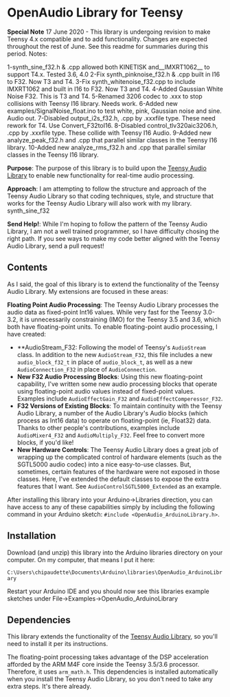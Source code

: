 OpenAudio Library for Teensy
===========================

**Special Note**  17 June 2020 - This library is undergoing revision to make Teensy 4.x compatible and to add functionality.  Changes are expected throughout the rest of June.  See this readme for summaries during this period.  Notes:

1-synth_sine_f32.h & .cpp allowed both KINETISK and__IMXRT1062__ to support T4.x.  Tested 3.6, 4.0
2-Fix synth_pinknoise_f32.h & .cpp built in I16 to F32. Now T3 and T4.
3-Fix synth_whitenoise_f32.cpp to include IMXRT1062  and built in I16 to F32. Now T3 and T4.
4-Added Gaussian White Noise F32. This is T3 and T4.
5-Renamed 3206 codec to .xxx to stop collisions with Teensy I16 library. Needs work.
6-Added new examples/SignalNoise_float.ino to test white, pink, Gaussian noise and sine. Audio out.
7-Disabled output_i2s_f32.h, .cpp by .xxxfile type. These need rework for T4. Use Convert_F32toI16.
8-Disabled control_tlv320aic3206.h, .cpp by .xxxfile type. These collide with Teensy I16 Audio.
9-Added new analyze_peak_f32.h and .cpp that parallel similar classes in the Teensy I16 library.
10-Added new analyze_rms_f32.h and .cpp that parallel similar classes in the Teensy I16 library.

**Purpose**: The purpose of this library is to build upon the [Teensy Audio Library](http://www.pjrc.com/teensy/td_libs_Audio.html) to enable new functionality for real-time audio processing.

**Approach**: I am attempting to follow the structure and approach of the Teensy Audio Library so that coding techniques, style, and structure that works for the Teensy Audio Library will also work with my library.  synth_sine_f32

**Send Help!**:  While I'm hoping to follow the pattern of the Teensy Audio Library, I am not a well trained programmer, so I have difficulty chosing the right path.  If you see ways to make my code better aligned with the Teensy Audio Library, send a pull request!

Contents
---------

As I said, the goal of this library is to extend the functionality of the Teensy Audio Library.  My extensions are focused in these areas:

**Floating Point Audio Processing**:  The Teensy Audio Library processes the audio data as fixed-point Int16 values.  While very fast for the Teensy 3.0-3.2, it is unnecessarily constraining (IMO) for the Teensy 3.5 and 3.6, which both have floating-point units.  To enable floating-point audio processing, I have created:
* **AudioStream_F32: Following the model of Teensy's `AudioStream` class.  In addition to the new `AudioStream_F32`, this file includes a new `audio_block_f32_t` in place of `audio_block_t`, as well as a new `AudioConnection_F32` in place of `AudioConnection`.
* **New F32 Audio Processing Blocks**: Using this new floating-point capability, I've written some new audio processing blocks that operate using floating-point audio values instead of fixed-point values.  Examples include `AudioEffectGain_F32` and `AudioEffectComperessor_F32`.
* **F32 Versions of Existing Blocks**: To maintain continuity with the Teensy Audio Library, a number of the Audio Library's Audio blocks (which process as Int16 data) to operate on floating-point (ie, Float32) data.  Thanks to other people's contributions, examples include `AudioMixer4_F32` and `AudioMultiply_F32`.  Feel free to convert more blocks, if you'd like!
* **New Hardware Controls**: The Teensy Audio Library does a great job of wrapping up the complicated control of hardware elements (such as the SGTL5000 audio codec) into a nice easy-to-use classes.  But, sometimes, certain features of the hardware were not exposed in those classes.  Here, I've extended the default classes to expose the extra features that I want.  See `AudioControlSGTL5000_Extended` as an example.

After installing this library into your Arduino->Libraries direction, you can have access to any of these capabilities simply by including the following command in your Arduino sketch: `#include <OpenAudio_ArduinoLibrary.h>`.

Installation
------------

Download (and unzip) this library into the Arduino libraries directory on your computer.  On my computer, that means I put it here:

`C:\Users\chipaudette\Documents\Arduino\libraries\OpenAudio_ArduinoLibrary`

Restart your Arduino IDE and you should now see this libraries example sketches under File->Examples->OpenAudio_ArduinoLibrary

Dependencies
------------

This library extends the functionality of the [Teensy Audio Library](http://www.pjrc.com/teensy/td_libs_Audio.html), so you'll need to install it per its instructions.

The floating-point processing takes advantage of the DSP acceleration afforded by the ARM M4F core inside the Teensy 3.5/3.6 processor.  Therefore, it uses `arm_math.h`.  This dependencies is installed automatically when you install the Teensy Audio Library, so you don't need to take any extra steps.  It's there already.


